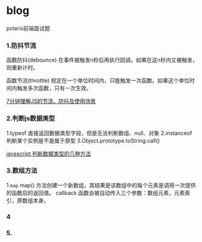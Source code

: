 # blog
polaris前端面试题
### 1.防抖节流

函数防抖(debounce)
在事件被触发n秒后再执行回调，如果在这n秒内又被触发，则重新计时。

函数节流(throttle)
规定在一个单位时间内，只能触发一次函数。如果这个单位时间内触发多次函数，只有一次生效。

[7分钟理解JS的节流、防抖及使用场景](https://juejin.cn/post/6844903669389885453)

### 2.判断js数据类型
1.typeof 直接返回数据类型字段，但是无法判断数组、null、对象
2.instanceof 判断某个实例是不是属于原型
3.Object.prototype.toString.call()

[javascript 判断数据类型的几种方法](https://segmentfault.com/a/1190000018160547)

### 3.数组方法
1.```map```
map() 方法创建一个新数组，其结果是该数组中的每个元素是调用一次提供的函数后的返回值。
callback 函数会被自动传入三个参数：数组元素，元素索引，原数组本身。

### 4

### 5.
